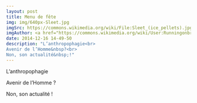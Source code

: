 ```yaml
---
layout: post
title: Menu de fête
img: img/640px-Sleet.jpg
imgSrc: https://commons.wikimedia.org/wiki/File:Sleet_(ice_pellets).jpg
imgAuthor: <a href="https://commons.wikimedia.org/wiki/User:Runningonbrains">Runningonbrains</a>
date: 2014-12-16 14-49-50
description: "L’anthropophagie<br>
Avenir de l’Homme&nbsp?<br>
Non, son actualité&nbsp;!"
---
```

L’anthropophagie

Avenir de l’Homme&nbsp;?

Non, son actualité&nbsp;!

